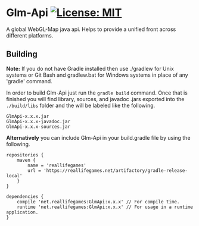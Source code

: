 # Glm-Api [![License: MIT](https://img.shields.io/badge/License-MIT-yellow.svg)](https://opensource.org/licenses/MIT)

A global WebGL-Map java api. Helps to provide a unified front across different platforms.

## Building
**Note:** If you do not have Gradle installed then use ./gradlew for Unix systems or Git Bash and gradlew.bat for Windows 
systems in place of any 'gradle' command.

In order to build Glm-Api just run the `gradle build` command. Once that is finished you will find library, sources, and 
javadoc .jars exported into the `./build/libs` folder and the will be labeled like the following.
```
GlmApi-x.x.x.jar
GlmApi-x.x.x-javadoc.jar
GlmApi-x.x.x-sources.jar
```

**Alternatively** you can include Glm-Api in your build.gradle file by using the following.
```
repositories {
    maven {
        name = 'reallifegames'
        url = 'https://reallifegames.net/artifactory/gradle-release-local'
    }
}

dependencies {
    compile 'net.reallifegames:GlmApi:x.x.x' // For compile time.
    runtime 'net.reallifegames:GlmApi:x.x.x' // For usage in a runtime application.
}
```